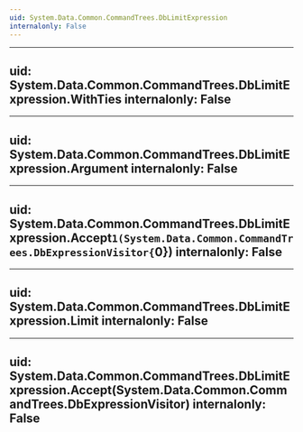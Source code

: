 ```yaml
---
uid: System.Data.Common.CommandTrees.DbLimitExpression
internalonly: False
---
```


---
uid: System.Data.Common.CommandTrees.DbLimitExpression.WithTies
internalonly: False
---

---
uid: System.Data.Common.CommandTrees.DbLimitExpression.Argument
internalonly: False
---

---
uid: System.Data.Common.CommandTrees.DbLimitExpression.Accept``1(System.Data.Common.CommandTrees.DbExpressionVisitor{``0})
internalonly: False
---

---
uid: System.Data.Common.CommandTrees.DbLimitExpression.Limit
internalonly: False
---

---
uid: System.Data.Common.CommandTrees.DbLimitExpression.Accept(System.Data.Common.CommandTrees.DbExpressionVisitor)
internalonly: False
---
